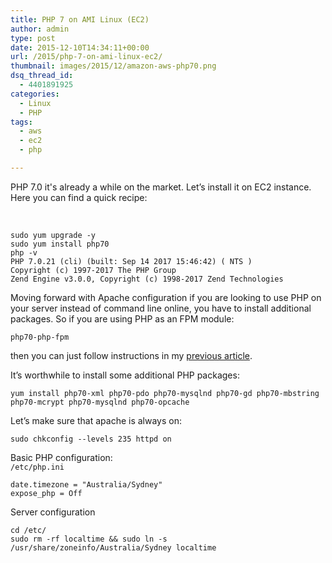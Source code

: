 ```yaml
---
title: PHP 7 on AMI Linux (EC2)
author: admin
type: post
date: 2015-12-10T14:34:11+00:00
url: /2015/php-7-on-ami-linux-ec2/
thumbnail: images/2015/12/amazon-aws-php70.png
dsq_thread_id:
  - 4401891925
categories:
  - Linux
  - PHP
tags:
  - aws
  - ec2
  - php

---
```

PHP 7.0 it's already a while on the market. Let&#8217;s install it on EC2 instance.  Here you can find a quick recipe:  
<!--more-->

&nbsp;

```SHELL
sudo yum upgrade -y
sudo yum install php70
php -v
PHP 7.0.21 (cli) (built: Sep 14 2017 15:46:42) ( NTS )
Copyright (c) 1997-2017 The PHP Group
Zend Engine v3.0.0, Copyright (c) 1998-2017 Zend Technologies
```

Moving forward with Apache configuration if you are looking to use PHP on your server instead of command line online, you have to install additional packages. So if you are using PHP as an FPM module:

```SHELL
php70-php-fpm
```

then you can just follow instructions in my [previous article][1].

It&#8217;s worthwhile to install some additional PHP packages:

```SHELL
yum install php70-xml php70-pdo php70-mysqlnd php70-gd php70-mbstring php70-mcrypt php70-mysqlnd php70-opcache
```

Let&#8217;s make sure that apache is always on:

```
sudo chkconfig --levels 235 httpd on
```

Basic PHP configuration:  
`/etc/php.ini`

```
date.timezone = "Australia/Sydney"
expose_php = Off
```

Server configuration  
```
cd /etc/
sudo rm -rf localtime && sudo ln -s /usr/share/zoneinfo/Australia/Sydney localtime
```

 [1]: /2014/apache-2-4-php-5-4-on-ec2-instance/